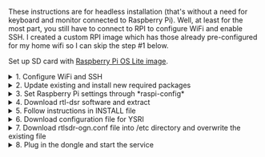 These instructions are for headless installation (that's without a need for keyboard and monitor connected to Raspberry Pi). Well, at least for the most part, you still have to connect to RPI to configure WiFi and enable SSH. I created a custom RPI image which has those already pre-configured for my home wifi so I can skip the step #1 below.

Set up SD card with [Raspberry Pi OS Lite image](https://www.raspberrypi.org/software/operating-systems/#raspberry-pi-os-32-bit).
  

<details>
  <summary>1. Configure WiFi and SSH</summary>
  Skipt this step if using pre-confgured RPI image 
  
  01. Use instructions on [How to configure RPI for headless set up with WiFi and SSH](https://styxit.com/2017/03/14/headless-raspberry-setup.html) to configure WiFi and SSH before using SD card in Raspberry Pi. Use the following as the content of wpa_supplicat.conf file:
  
  ```ctrl_interface=DIR=/var/run/wpa_supplicant GROUP=netdev
update_config=1
country=AU

network={
    ssid="MeMi"
    psk="<insert WiFi password here>"
    key_mgmt=WPA-PSK
    priority=1
}

network={
    ssid="Parents"
    scan_ssid=1
    psk="<insert WiFi password here>"
    key_mgmt=WPA-PSK
    priority=2
}
```

2. Install SD card in RPI, boot and SSH into it. If you don’t know the IP address - try using raspberrypi.local host name (or ping it to find the IP address)
3. Configure RPI to email its IP address on boot (original instructions are on http://cagewebdev.com/raspberry-pi-sending-emails-on-boot/)
  a) Create startup_mailer.py file
  
  ```cd /home/pi
wget https://raw.githubusercontent.com/andrekolodochka/ogn/main/startup_mailer.py
```

  b) Edit /etc/rc.local file and add a line to run the script on boot
  
  ```sudo vi /etc/rc.local

if [ “$_IP” ]; then
  printf “My IP address is %s\n” “$_IP”
  python /home/pi/startup_mailer.py
fi
```

</details>
<details>
  <summary>2. Update existing and install new required packages</summary>
    
```
sudo apt-get update
sudo apt-get upgrade
sudo apt-get install build-essential ntp ntpdate libjpeg-dev libconfig-dev fftw3-dev procserv lynx telnet rtl-sdr make cmake aptitude libjpeg8
```

</details>
<details>
  <summary>3. Set Raspberry Pi settings through *raspi-config*</summary>
  
```
sudo raspi-config
```

a) *1. System options → S4 Hostname*: set preferred hostname, such as YSRI-OGN-receiver

b) *5. Localization options → L2 Timezone*: set to Australia/Sydney
</details>

<details>
  <summary>4. Download rtl-dsr software and extract</summary>
  
```
sudo mkdir /opt/rtldsr
cd /opt/rtldsr
sudo wget http://download.glidernet.org/arm/rtlsdr-ogn-bin-ARM-latest.tgz
sudo tar -xzvf rtlsdr-ogn-bin-ARM-latest.tgz
cd rtlsdr-ogn
```
</details>
  
<details>
  <summary>5. Follow instructions in INSTALL file</summary>
  
```
source setup-rpi.sh
source getEGM.sh
source install-service.sh
```
</details>
  
<details>
  <summary>6. Download configuration file for YSRI</summary>
  Obviously this step is specific to Richmond RAAF airbase, you'll need to figure out your airfield's settings
  
  ```
  cd /opt/rtlsdr/rtlsdr-ogn
wget https://raw.githubusercontent.com/andrekolodochka/ogn/main/YSRI.conf
  ```
  
  </details>
  
<details>
  <summary>7. Download rtlsdr-ogn.conf file into /etc directory and overwrite the existing file</summary>
  Again, this step is specific to my set up, the name and location of your configuration file rtl-sdr-ogn.conf refers to is likely to be different.
  
  ```
  sudo wget -P /etc -O rtlsdr-ogn.conf https://raw.githubusercontent.com/andrekolodochka/ogn/main/rtlsdr-ogn.conf
  ```
  
</details>
  
<details>
  <summary>8. Plug in the dongle and start the service</summary>
  
  ```
  sudo service rtlsdr-ogn start 
  ```
  
</details> 
